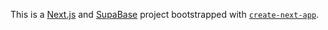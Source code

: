 This is a [Next.js](https://nextjs.org/) and [SupaBase](https://supabase.com/docs) project bootstrapped with [`create-next-app`](https://github.com/vercel/next.js/tree/canary/packages/create-next-app).
